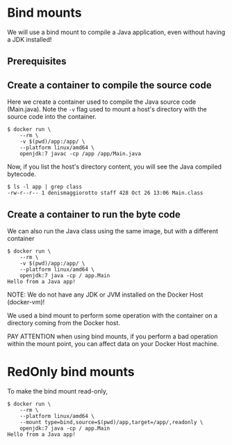# Bind mounts

We will use a bind mount to compile a Java application, even without having a JDK installed!

## Prerequisites


## Create a container to compile the source code

Here we create a container used to compile the Java source code (Main.java). 
Note the `-v` flag used to mount a host's directory with the source code into the container.

```console
$ docker run \
    --rm \
    -v $(pwd)/app:/app/ \
    --platform linux/amd64 \
    openjdk:7 javac -cp /app /app/Main.java
```

Now, if you list the host's directory content, you will see the Java compiled bytecode.

```console
$ ls -l app | grep class
-rw-r--r-- 1 denismaggiorotto staff 428 Oct 26 13:06 Main.class
```

## Create a container to run the byte code

We can also run the Java class using the same image, but with a different container

```console
$ docker run \
    --rm \
    -v $(pwd)/app:/app/ \
    --platform linux/amd64 \
    openjdk:7 java -cp / app.Main
Hello from a Java app!
```

NOTE: We do not have any JDK or JVM installed on the Docker Host (docker-vm)!

We used a bind mount to perform some operation with the container on a directory coming from the Docker host.

PAY ATTENTION when using bind mounts, if you perform a bad operation within the mount point, you can affect data on your Docker Host machine.

# RedOnly bind mounts

To make the bind mount read-only, 

```console
$ docker run \
    --rm \
    --platform linux/amd64 \
    --mount type=bind,source=$(pwd)/app,target=/app/,readonly \
    openjdk:7 java -cp / app.Main
Hello from a Java app!
```



